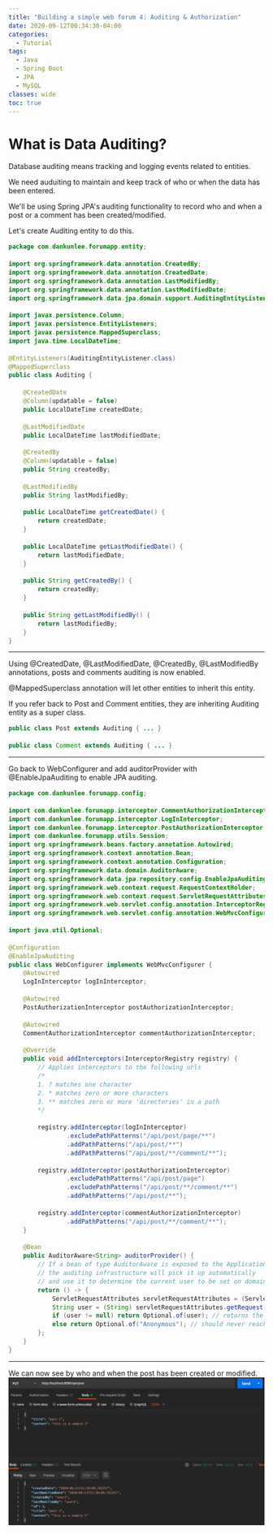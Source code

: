 ```yaml
---
title: "Building a simple web forum 4: Auditing & Authorization"
date: 2020-09-12T00:34:30-04:00
categories:
  - Tutorial
tags:
  - Java
  - Spring Boot
  - JPA
  - MySQL
classes: wide
toc: true
---
```


# What is Data Auditing?

Database auditing means tracking and logging events related to entities. 

We need auduiting to maintain and keep track of who or when the data has been entered. 

We'll be using Spring JPA's auditing functionality to record who and when a post or a comment has been created/modified. 

Let's create Auditing entity to do this. 

```java
package com.dankunlee.forumapp.entity;

import org.springframework.data.annotation.CreatedBy;
import org.springframework.data.annotation.CreatedDate;
import org.springframework.data.annotation.LastModifiedBy;
import org.springframework.data.annotation.LastModifiedDate;
import org.springframework.data.jpa.domain.support.AuditingEntityListener;

import javax.persistence.Column;
import javax.persistence.EntityListeners;
import javax.persistence.MappedSuperclass;
import java.time.LocalDateTime;

@EntityListeners(AuditingEntityListener.class)
@MappedSuperclass
public class Auditing {

    @CreatedDate
    @Column(updatable = false)
    public LocalDateTime createdDate;

    @LastModifiedDate
    public LocalDateTime lastModifiedDate;

    @CreatedBy
    @Column(updatable = false)
    public String createdBy;

    @LastModifiedBy
    public String lastModifiedBy;

    public LocalDateTime getCreatedDate() {
        return createdDate;
    }

    public LocalDateTime getLastModifiedDate() {
        return lastModifiedDate;
    }

    public String getCreatedBy() {
        return createdBy;
    }

    public String getLastModifiedBy() {
        return lastModifiedBy;
    }
}
```
---
Using @CreatedDate, @LastModifiedDate, @CreatedBy, @LastModifiedBy annotations, posts and comments auditing is now enabled. 

@MappedSuperclass annotation will let other entities to inherit this entity. 

If you refer back to Post and Comment entities, they are inheriting Auditing entity as a super class. 

```java
public class Post extends Auditing { ... }

public class Comment extends Auditing { ... }
```

---
Go back to WebConfigurer and add auditorProvider with @EnableJpaAuditing to enable JPA auditing. 

```java
package com.dankunlee.forumapp.config;

import com.dankunlee.forumapp.interceptor.CommentAuthorizationInterceptor;
import com.dankunlee.forumapp.interceptor.LogInInterceptor;
import com.dankunlee.forumapp.interceptor.PostAuthorizationInterceptor;
import com.dankunlee.forumapp.utils.Session;
import org.springframework.beans.factory.annotation.Autowired;
import org.springframework.context.annotation.Bean;
import org.springframework.context.annotation.Configuration;
import org.springframework.data.domain.AuditorAware;
import org.springframework.data.jpa.repository.config.EnableJpaAuditing;
import org.springframework.web.context.request.RequestContextHolder;
import org.springframework.web.context.request.ServletRequestAttributes;
import org.springframework.web.servlet.config.annotation.InterceptorRegistry;
import org.springframework.web.servlet.config.annotation.WebMvcConfigurer;

import java.util.Optional;

@Configuration
@EnableJpaAuditing
public class WebConfigurer implements WebMvcConfigurer {
    @Autowired
    LogInInterceptor logInInterceptor;

    @Autowired
    PostAuthorizationInterceptor postAuthorizationInterceptor;

    @Autowired
    CommentAuthorizationInterceptor commentAuthorizationInterceptor;

    @Override
    public void addInterceptors(InterceptorRegistry registry) {
        // Applies interceptors to the following urls
        /*
        1. ? matches one character
        2. * matches zero or more characters
        3. ** matches zero or more 'directories' in a path
        */

        registry.addInterceptor(logInInterceptor)
                .excludePathPatterns("/api/post/page/**")
                .addPathPatterns("/api/post/**")
                .addPathPatterns("/api/post/**/comment/**");

        registry.addInterceptor(postAuthorizationInterceptor)
                .excludePathPatterns("/api/post/page")
                .excludePathPatterns("/api/post/**/comment/**")
                .addPathPatterns("/api/post/**");

        registry.addInterceptor(commentAuthorizationInterceptor)
                .addPathPatterns("/api/post/**/comment/**");
    }

    @Bean
    public AuditorAware<String> auditorProvider() {
        // If a bean of type AuditorAware is exposed to the ApplicationContext,
        // the auditing infrastructure will pick it up automatically
        // and use it to determine the current user to be set on domain types
        return () -> {
            ServletRequestAttributes servletRequestAttributes = (ServletRequestAttributes) RequestContextHolder.currentRequestAttributes();
            String user = (String) servletRequestAttributes.getRequest().getSession().getAttribute(Session.SESSION_ID);
            if (user != null) return Optional.of(user); // returns the username of current session
            else return Optional.of("Anonymous"); // should never reach here bc of login interceptor
        };
    }
}
```

---
We can now see by who and when the post has been created or modified. 
![image](/assets/images/tutorial1/postman_post2.png)  

